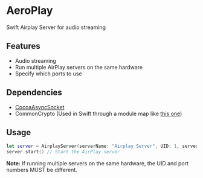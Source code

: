 # AeroPlay
  Swift Airplay Server for audio streaming
  
## Features
  - Audio streaming
  - Run multiple AirPlay servers on the same hardware
  - Specify which ports to use
  
## Dependencies
  - [CocoaAsyncSocket](https://github.com/robbiehanson/CocoaAsyncSocket)
  - CommonCrypto (Used in Swift through a module map like [this one](https://github.com/Colton/AeroPlay/tree/master/Frameworks/CommonCrypto))
  
## Usage
  
  ``` swift
  let server = AirplayServer(serverName: "Airplay Server", UID: 1, serverPortNumber: 6050, controlPortNumber: 6051, timingPortNumber: 6052) // Initialize the AirPlay server
  server.start() // Start the AirPlay server
  ```
  **Note:** If running multiple servers on the same hardware, the UID and port numbers MUST be different.
